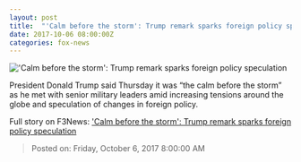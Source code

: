 ```yaml
---
layout: post
title:  "'Calm before the storm': Trump remark sparks foreign policy speculation"
date: 2017-10-06 08:00:00Z
categories: fox-news
---
```


!['Calm before the storm': Trump remark sparks foreign policy speculation](http://a57.foxnews.com/images.foxnews.com/content/fox-news/politics/2017/10/06/calm-before-storm-trump-remark-sparks-foreign-policy-speculation/_jcr_content/article-text/article-par-6/inline_spotlight_ima/image.img.jpg/612/344/1507276909974.jpg?ve=1&tl=1)

President Donald Trump said Thursday it was “the calm before the storm” as he met with senior military leaders amid increasing tensions around the globe and speculation of changes in foreign policy.


Full story on F3News: ['Calm before the storm': Trump remark sparks foreign policy speculation](http://www.f3nws.com/n/aHjZWE)

> Posted on: Friday, October 6, 2017 8:00:00 AM

